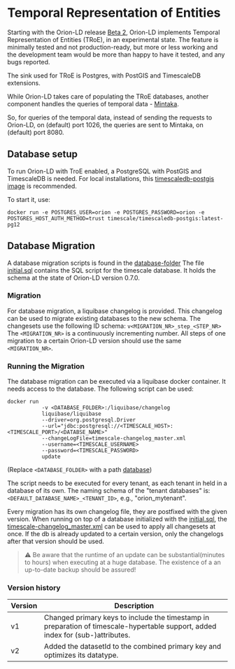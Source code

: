 # Temporal Representation of Entities
Starting with the Orion-LD release [Beta 2](https://github.com/FIWARE/context.Orion-LD/releases/), Orion-LD implements Temporal Representation of Entities (TRoE), in an experimental state.
The feature is minimally tested and not production-ready, but more or less working and the development team would be more than happy to have it tested, and any bugs reported.

The sink used for TRoE is Postgres, with PostGIS and TimescaleDB extensions.

While Orion-LD takes care of populating the TRoE databases, another component handles the queries of temporal data - [Mintaka](https://github.com/FIWARE/Mintaka).

So, for queries of the temporal data, instead of sending the requests to Orion-LD, on (default) port 1026, the queries are sent to Mintaka, on (default) port 8080.

## Database setup
To run Orion-LD with TroE enabled, a PostgreSQL with PostGIS and TimescaleDB is needed.
For local installations, this [timescaledb-postgis image](https://hub.docker.com/layers/timescale/timescaledb-postgis/latest-pg12/images/sha256-40be823de6035faa44d3e811f04f3f064868ee779ebb49b287e1c809ec786994?context=explore) is recommended.

To start it, use:
```
docker run -e POSTGRES_USER=orion -e POSTGRES_PASSWORD=orion -e POSTGRES_HOST_AUTH_METHOD=trust timescale/timescaledb-postgis:latest-pg12
```

## Database Migration
A database migration scripts is found in the [database-folder](../../database)
The file [initial.sql](../../database/sql/initial.sql) contains the SQL script for the timescale database. It holds the schema at the state of Orion-LD version 0.7.0.

### Migration
For database migration, a liquibase changelog is provided. This changelog can be used to migrate existing databases to the new schema.
The  changesets use the following ID schema: ```v<MIGRATION_NR>_step_<STEP_NR>```
The ```<MIGRATION_NR>``` is a continuously incrementing number.
All steps of one migration to a certain Orion-LD version should use the same  ```<MIGRATION_NR>```.

### Running the Migration

The database migration can be executed via a liquibase docker container. It needs access to the database.
The following script can be used:
```
docker run 
           -v <DATABASE_FOLDER>:/liquibase/changelog
           liquibase/liquibase 
           --driver=org.postgresql.Driver 
           --url="jdbc:postgresql://<TIMESCALE_HOST>:<TIMESCALE_PORT>/<DATABSE_NAME>"
           --changeLogFile=timescale-changelog_master.xml 
           --username=<TIMESCALE_USERNAME>
           --password=<TIMESCALE_PASSWORD>
           update
```
(Replace ```<DATABASE_FOLDER>``` with a path [database](../../database))

The script needs to be executed for every tenant, as each tenant in held in a database of its own.
The naming schema of the "tenant databases" is:
```<DEFAULT_DATABASE_NAME>_<TENANT_ID>```, e.g., "orion_mytenant".

Every migration has its own changelog file, they are postfixed with the given version. When running on top of a database initialized with the 
[initial.sql](../../database/sql/initial.sql), the [timescale-changelog_master.xml](../../database/timescale-changelog_master.xml) can be used to apply 
all changesets at once. If the db is already updated to a certain version, only the changelogs after that version should be used.

> :warning: Be aware that the runtime of an update can be substantial(minutes to hours) when executing at a huge database. The existence of a an up-to-date 
> backup should be assured!

### Version history
| Version | Description |
| ----------------------------------------------------------------------------------------------- | ----------------------------------------------------------------------------------------- |
| v1 | Changed primary keys to include the timestamp in preparation of timescale-hypertable support, added index for (sub-)attributes. |
| v2 | Added the datasetId to the combined primary key and optimizes its datatype. |

